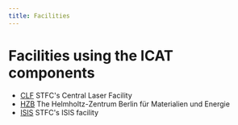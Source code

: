 ```yaml
---
title: Facilities
---
```


# Facilities using the ICAT components

- [CLF](/collaboration/facilities/clf/) STFC's
  Central Laser Facility
- [HZB](/collaboration/facilities/hzb/) The Helmholtz-Zentrum
  Berlin für Materialien und Energie
- [ISIS](/collaboration/facilities/isis/) STFC's
  ISIS facility